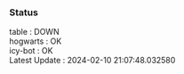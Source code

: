 ### Status


table : DOWN  
hogwarts : OK  
icy-bot : OK  
Latest Update : 2024-02-10 21:07:48.032580
